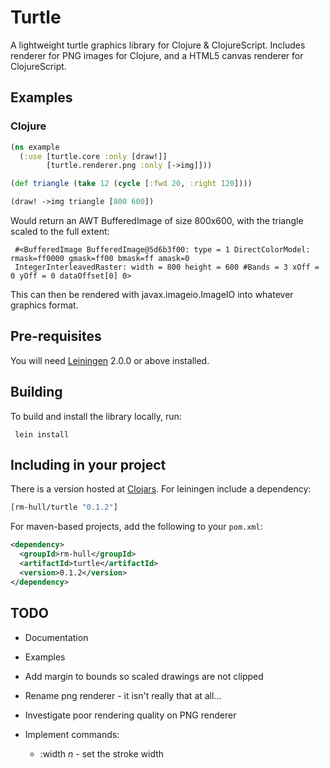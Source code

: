 Turtle
======

A lightweight turtle graphics library for Clojure &amp; ClojureScript. 
Includes renderer for PNG images for Clojure, and a HTML5 canvas renderer
for ClojureScript.

Examples
--------

### Clojure

```clojure
(ns example
  (:use [turtle.core :only [draw!]]
        [turtle.renderer.png :only [->img]]))

(def triangle (take 12 (cycle [:fwd 20, :right 120]))) 

(draw! ->img triangle [800 600])
```

Would return an AWT BufferedImage of size 800x600, with the triangle scaled 
to the full extent:

     #<BufferedImage BufferedImage@5d6b3f00: type = 1 DirectColorModel: rmask=ff0000 gmask=ff00 bmask=ff amask=0 
     IntegerInterleavedRaster: width = 800 height = 600 #Bands = 3 xOff = 0 yOff = 0 dataOffset[0] 0>

This can then be rendered with javax.imageio.ImageIO into whatever graphics format.

Pre-requisites
--------------
You will need [Leiningen][1] 2.0.0 or above installed.

Building
--------
To build and install the library locally, run:

     lein install

Including in your project
-------------------------
There is a version hosted at [Clojars][2]. For leiningen include a dependency:

```clojure
[rm-hull/turtle "0.1.2"]
```
    
For maven-based projects, add the following to your `pom.xml`:

```xml
<dependency>
  <groupId>rm-hull</groupId>
  <artifactId>turtle</artifactId>
  <version>0.1.2</version>
</dependency>
```
    
TODO
----

* Documentation

* Examples

* Add margin to bounds so scaled drawings are not clipped

* Rename png renderer - it isn't really that at all...

* Investigate poor rendering quality on PNG renderer

* Implement commands: 
    - :width _n_ - set the stroke width

[1]: https://github.com/technomancy/leiningen
[2]: https://clojars.org/rm-hull/turtle
